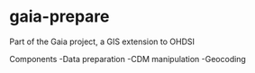 # gaia-prepare

Part of the Gaia project, a GIS extension to OHDSI 

Components
-Data preparation
-CDM manipulation
-Geocoding
